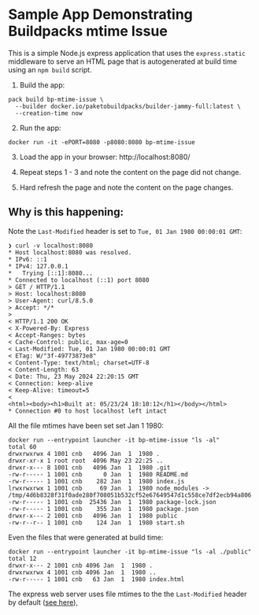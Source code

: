 # Sample App Demonstrating Buildpacks mtime Issue

This is a simple Node.js express application that uses the `express.static` middleware to serve an HTML page that is autogenerated at build time using an `npm build` script.

1. Build the app:

```
pack build bp-mtime-issue \
  --builder docker.io/paketobuildpacks/builder-jammy-full:latest \
  --creation-time now
```

2. Run the app:

```
docker run -it -ePORT=8080 -p8080:8080 bp-mtime-issue
```


3. Load the app in your browser: http://localhost:8080/

4. Repeat steps 1 - 3 and note the content on the page did not change.

5. Hard refresh the page and note the content on the page changes.


## Why is this happening:


Note the `Last-Modified` header is set to `Tue, 01 Jan 1980 00:00:01 GMT`:

```
❯ curl -v localhost:8080
* Host localhost:8080 was resolved.
* IPv6: ::1
* IPv4: 127.0.0.1
*   Trying [::1]:8080...
* Connected to localhost (::1) port 8080
> GET / HTTP/1.1
> Host: localhost:8080
> User-Agent: curl/8.5.0
> Accept: */*
>
< HTTP/1.1 200 OK
< X-Powered-By: Express
< Accept-Ranges: bytes
< Cache-Control: public, max-age=0
< Last-Modified: Tue, 01 Jan 1980 00:00:01 GMT
< ETag: W/"3f-49773873e8"
< Content-Type: text/html; charset=UTF-8
< Content-Length: 63
< Date: Thu, 23 May 2024 22:20:15 GMT
< Connection: keep-alive
< Keep-Alive: timeout=5
<
<html><body><h1>Built at: 05/23/24 18:10:12</h1></body></html>
* Connection #0 to host localhost left intact
```

All the file mtimes have been set set Jan 1 1980:

```
docker run --entrypoint launcher -it bp-mtime-issue "ls -al"
total 60
drwxrwxrwx 4 1001 cnb   4096 Jan  1  1980 .
drwxr-xr-x 1 root root  4096 May 23 22:25 ..
drwxr-x--- 8 1001 cnb   4096 Jan  1  1980 .git
-rw-r----- 1 1001 cnb      0 Jan  1  1980 README.md
-rw-r----- 1 1001 cnb    282 Jan  1  1980 index.js
lrwxrwxrwx 1 1001 cnb     69 Jan  1  1980 node_modules -> /tmp/4d6b8328f31f0ade280f708051b532cf52e67649547d1c558ce7df2ecb94a806
-rw-r----- 1 1001 cnb  25436 Jan  1  1980 package-lock.json
-rw-r----- 1 1001 cnb    355 Jan  1  1980 package.json
drwxr-x--- 2 1001 cnb   4096 Jan  1  1980 public
-rw-r--r-- 1 1001 cnb    124 Jan  1  1980 start.sh
```

Even the files that were generated at build time:

```
docker run --entrypoint launcher -it bp-mtime-issue "ls -al ./public"
total 12
drwxr-x--- 2 1001 cnb 4096 Jan  1  1980 .
drwxrwxrwx 4 1001 cnb 4096 Jan  1  1980 ..
-rw-r----- 1 1001 cnb   63 Jan  1  1980 index.html
```



The express web server uses file mtimes to the the `Last-Modified` header by default ([see here](https://github.com/pillarjs/send/blob/master/index.js#L874)),